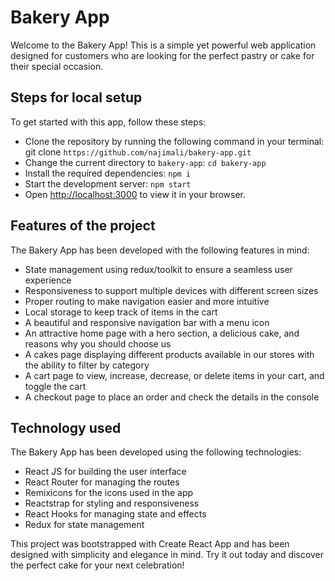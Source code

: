 # Bakery App

Welcome to the Bakery App! This is a simple yet powerful web application designed for customers who are looking for the perfect pastry or cake for their special occasion.

## Steps for local setup

To get started with this app, follow these steps:

- Clone the repository by running the following command in your terminal: git clone `https://github.com/najimali/bakery-app.git`
- Change the current directory to `bakery-app`: `cd bakery-app`
- Install the required dependencies: `npm i`
- Start the development server: `npm start`
- Open [http://localhost:3000](http://localhost:3000) to view it in your browser.

## Features of the project

The Bakery App has been developed with the following features in mind:

- State management using redux/toolkit to ensure a seamless user experience
- Responsiveness to support multiple devices with different screen sizes
- Proper routing to make navigation easier and more intuitive
- Local storage to keep track of items in the cart
- A beautiful and responsive navigation bar with a menu icon
- An attractive home page with a hero section, a delicious cake, and reasons why you should choose us
- A cakes page displaying different products available in our stores with the ability to filter by category
- A cart page to view, increase, decrease, or delete items in your cart, and toggle the cart
- A checkout page to place an order and check the details in the console

## Technology used

The Bakery App has been developed using the following technologies:

- React JS for building the user interface
- React Router for managing the routes
- Remixicons for the icons used in the app
- Reactstrap for styling and responsiveness
- React Hooks for managing state and effects
- Redux for state management

This project was bootstrapped with Create React App and has been designed with simplicity and elegance in mind. Try it out today and discover the perfect cake for your next celebration!
